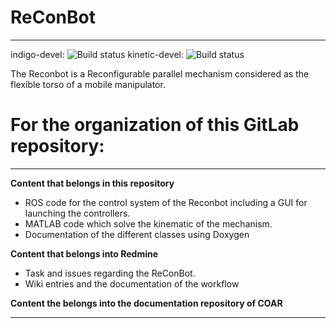 # ReConBot
---

indigo-devel: ![Build status][1]     kinetic-devel: ![Build status][1]

The Reconbot is a Reconfigurable parallel mechanism considered as the flexible torso of a mobile manipulator.

# For the organization of this GitLab repository:
---


**Content that belongs in this repository**

- ROS code for the control system of the Reconbot including a GUI for launching the controllers.
- MATLAB code which solve the kinematic of the mechanism.
- Documentation of the different classes using Doxygen

**Content that belongs into Redmine**
- Task and issues regarding the ReConBot.
- Wiki entries and the documentation of the workflow

**Content the belongs into the documentation repository of COAR**

---
[1]: https://travis-ci.com/jdelacruz26/reconbot.svg?token=nEGpLeZrCkjrsadsQyyN&branch=reconbot-experimental
